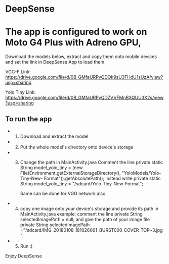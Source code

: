 # DeepSense

# The app is configured to work on Moto G4 Plus with Adreno GPU, 

Download the models below, extract and copy them onto mobile devices and set the link in DeepSense App to load them.

VGG-F Link: https://drive.google.com/file/d/0B_GMfaURPvQDQk9sU3FHdU1sUzA/view?usp=sharing

Yolo Tiny Link: https://drive.google.com/file/d/0B_GMfaURPvQDZVVFMnBXQUU3X2s/view?usp=sharing

## To run the app
- 1) Download and extract the model
- 2) Put the whole model's directory onto device's storage
- 3) Change the path in MainActivity.java
     Comment the line
     private static String model_yolo_tiny = (new File(Environment.getExternalStorageDirectory(), "YoloModels/Yolo-Tiny-New-    Format")).getAbsolutePath();
     instead write
     private static String model_yolo_tiny = "/sdcard/Yolo-Tiny-New-Format";

     Same can be done for VGG network also.
  
- 4) copy one image onto your device's storage and provide its path in MainActivity.java
      example: 
      comment the line 
      private String selectedImagePath = null;
      and give the path of your image file
      private String selectedImagePath ="/sdcard/IMG_20180108_181026061_BURST000_COVER_TOP~3.jpg";
- 5) Run :)

Enjoy DeepSense

